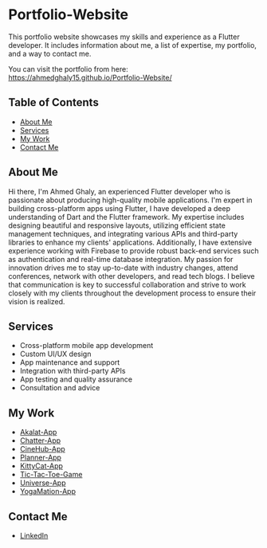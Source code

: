 # Portfolio-Website

This portfolio website showcases my skills and experience as a Flutter developer. It includes information about me, a list of expertise, my portfolio, and a way to contact me.

You can visit the portfolio from here: https://ahmedghaly15.github.io/Portfolio-Website/

## Table of Contents

- [About Me](#about-me)
- [Services](#services)
- [My Work](#my-work)
- [Contact Me](#contact-me)

## About Me

Hi there, I'm Ahmed Ghaly, an experienced Flutter developer who is passionate about producing high-quality mobile applications. I'm expert in building cross-platform apps using Flutter, I have developed a deep understanding of Dart and the Flutter framework. My expertise includes designing beautiful and responsive layouts, utilizing efficient state management techniques, and integrating various APIs and third-party libraries to enhance my clients' applications. Additionally, I have extensive experience working with Firebase to provide robust back-end services such as authentication and real-time database integration. My passion for innovation drives me to stay up-to-date with industry changes, attend conferences, network with other developers, and read tech blogs. I believe that communication is key to successful collaboration and strive to work closely with my clients throughout the development process to ensure their vision is realized.

## Services

- Cross-platform mobile app development
- Custom UI/UX design
- App maintenance and support
- Integration with third-party APIs
- App testing and quality assurance
- Consultation and advice

## My Work

- [Akalat-App](https://github.com/ahmedghaly15/Akalat-App)
- [Chatter-App](https://github.com/ahmedghaly15/Chatter-App)
- [CineHub-App](https://github.com/ahmedghaly15/CineHub-App)
- [Planner-App](https://github.com/ahmedghaly15/To-Do-Planner-App)
- [KittyCat-App](https://github.com/ahmedghaly15/KittyCat-App)
- [Tic-Tac-Toe-Game](https://github.com/ahmedghaly15/Tic-Tac-Toe-Game)
- [Universe-App](https://github.com/ahmedghaly15/Universe-App)
- [YogaMation-App](https://github.com/ahmedghaly15/YogaMation-App)

## Contact Me

- [LinkedIn](https://www.linkedin.com/in/ahmed-ghaly15/)
